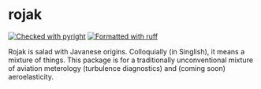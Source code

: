 # rojak

[![Checked with pyright](https://microsoft.github.io/pyright/img/pyright_badge.svg)](https://microsoft.github.io/pyright/)
[![Formatted with ruff](https://img.shields.io/badge/code%20style-ruff-d7ff64)](https://github.com/astral-sh/ruff)


Rojak is salad with Javanese origins. Colloquially (in Singlish), it means a mixture of things.
This package is for a traditionally unconventional mixture of aviation meterology (turbulence diagnostics) and (coming soon) aeroelasticity.
